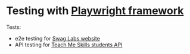 # Testing with <a href="https://playwright.dev/">Playwright framework</a>

Tests:

-   e2e testing for <a href="whttps://ww.saucedem.ocom/">Swag Labs website </a>
-   API testing for <a href="https://studapi.teachmeskills.by/api/schema/swagger-ui/#/">Teach Me Skills students API</a>
